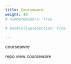 ```yaml
---
title: Courseware 
weight: 40
# numberHeaders: true

# bookCollapseSection: true

---
```


courseawre


repo view
courseware 